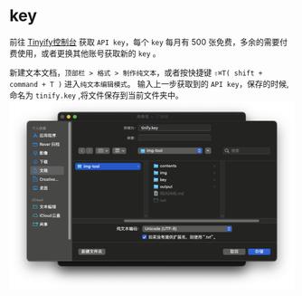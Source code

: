 # key
前往 [Tinyify控制台](https://tinify.com/dashboard/api) 获取 `API key`，每个 `key` 每月有 500 张免费，多余的需要付费使用，或者更换其他账号获取新的 `key` 。

新建文本文档，`顶部栏 > 格式 > 制作纯文本`，或者按快捷键 `⇧⌘T( shift + command + T )` 进入`纯文本编辑模式`。
输入上一步获取到的 `API key`，保存的时候,命名为 `tinify.key` ,将文件保存到当前文件夹中。
![保存tinify.key文件到 key文件夹](../../../.README/保存key文件.png)